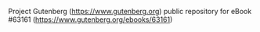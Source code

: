Project Gutenberg (https://www.gutenberg.org) public repository for eBook #63161 (https://www.gutenberg.org/ebooks/63161)
